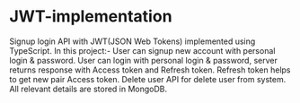 # JWT-implementation
Signup login API with JWT(JSON Web Tokens) implemented using TypeScript.
In this project:-
User can signup new account with personal login & password.
User can login with personal login & password, server returns response with Access token and Refresh token.
Refresh token helps to get new pair Access token.
Delete user API for delete user from system.
All relevant details are stored in MongoDB.

